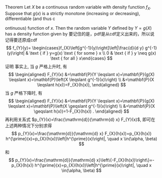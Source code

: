 Theorem Let $X$ be a continuous random variable with density function $f_{X}$. Suppose that $g(x)$ is a strictly monotone (increasing or decreasing), differentiable (and thus c

ontinuous) function of $x$. Then the random variable $Y$ defined by $Y=g(X)$ has a density function given by
要记住的是，pdf是从cdf定义出来的，所以说记得要还原成cdf
$$
f_{Y}(y)= \begin{cases}f_{X}\left[g^{-1}(y)\right]\left|\frac{d}{d y} g^{-1}(y)\right| & \text { if } y=g(x) \text { for some } x \\ 0 & \text { if } y \neq g(x) \text { for all } x\end{cases}
$$
证明 事实上, 当 $g$ 严格上升时, 有
$$
\begin{aligned}
F_{Y}(x) &=\mathbf{P}(Y \leqslant x)=\mathbf{P}(g(X) \leqslant x)=\mathbf{P}\left(X \leqslant g^{-1}(x)\right) \\
&=\mathbf{P}(X \leqslant h(x))=F_{X}(h(x)),
\end{aligned}
$$
当 $g$ 严格下降时, 有
$$
\begin{aligned}
F_{Y}(x) &=\mathbf{P}(Y \leqslant x)=\mathbf{P}(g(X) \leqslant x)=\mathbf{P}\left(X \geqslant g^{-1}(x)\right) \\
&=\mathbf{P}(X \geqslant h(x))=1-F_{X}(h(x)) .
\end{aligned}
$$
再利用关系式 $p_{Y}(x)=\frac{\mathrm{d}}{\mathrm{d} x} F_{Y}(x)$, 即可在上述两种情况下分别求得
$$
p_{Y}(x)=\frac{\mathrm{d}}{\mathrm{d} x} F_{X}(h(x))=p_{X}(h(x)) h^{\prime}(x)=p_{X}(h(x))\left|h^{\prime}(x)\right|, \quad x \in(\alpha, \beta)
$$
和
$$
p_{Y}(x)=\frac{\mathrm{d}}{\mathrm{d} x}\left\{-F_{X}(h(x))\right\}=-p_{X}(h(x)) h^{\prime}(x)=p_{X}(h(x))\left|h^{\prime}(x)\right|, \quad x \in(\alpha, \beta)
$$